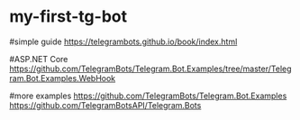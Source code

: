 # my-first-tg-bot

#simple guide
https://telegrambots.github.io/book/index.html

#ASP.NET Core
https://github.com/TelegramBots/Telegram.Bot.Examples/tree/master/Telegram.Bot.Examples.WebHook

#more examples
https://github.com/TelegramBots/Telegram.Bot.Examples
https://github.com/TelegramBotsAPI/Telegram.Bots


